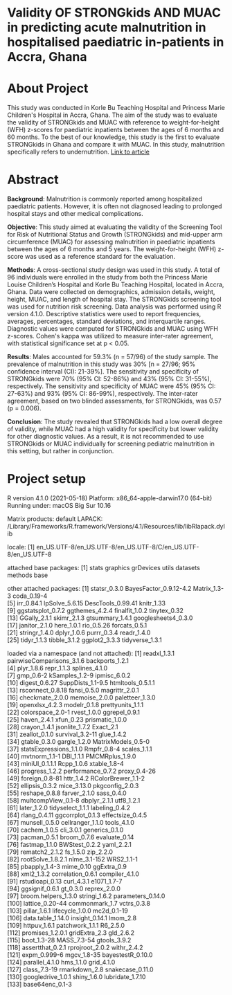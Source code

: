 # Validity OF STRONGkids AND MUAC in predicting acute malnutrition in hospitalised paediatric in-patients in Accra, Ghana

# About Project

This study was conducted in Korle Bu Teaching Hospital and Princess Marie Children's Hospital in Accra, Ghana. The aim of the study was to evaluate the validity of STRONGkids and MUAC with reference to weight-for-height (WFH) z-scores for paediatric inpatients between the ages of 6 months and 60 months. To the best of our knowledge, this study is the first to evaluate STRONGkids in Ghana and compare it with MUAC. In this study, malnutrition specifically refers to undernutrition. [Link to article](https://journals.ug.edu.gh/index.php/hsij/article/view/2219)

# Abstract

**Background**: Malnutrition is commonly reported among hospitalized paediatric patients. However, it is often not diagnosed leading to prolonged hospital stays and other medical complications.

**Objective**: This study aimed at evaluating the validity of the Screening Tool for Risk of Nutritional Status and Growth (STRONGkids) and mid-upper arm circumference (MUAC) for assessing malnutrition in paediatric inpatients between the ages of 6 months and 5 years. The weight-for-height (WFH) z-score was used as a reference standard for the evaluation.

**Methods**: A cross-sectional study design was used in this study. A total of 96 individuals were enrolled in the study from both the Princess Marie Louise Children’s Hospital and Korle Bu Teaching Hospital, located in Accra, Ghana. Data were collected on demographics, admission details, weight, height, MUAC, and length of hospital stay. The STRONGkids screening tool was used for nutrition risk screening. Data analysis was performed using R version 4.1.0. Descriptive statistics were used to report frequencies, averages, percentages, standard deviations, and interquartile ranges. Diagnostic values were computed for STRONGkids and MUAC using WFH z-scores. Cohen's kappa was utilized to measure inter-rater agreement, with statistical significance set at p < 0.05.

**Results**: Males accounted for 59.3% (n = 57/96) of the study sample. The prevalence of malnutrition in this study was 30% [n = 27/96; 95% confidence interval (CI): 21-39%]. The sensitivity and specificity of STRONGkids were 70% (95% CI: 52-86%) and 43% (95% CI: 31-55%), respectively. The sensitivity and specificity of MUAC were 45% (95% CI: 27-63%) and 93% (95% CI: 86-99%), respectively. The inter-rater agreement, based on two blinded assessments, for STRONGkids, was 0.57 (p = 0.006).

**Conclusion**: The study revealed that STRONGkids had a low overall degree of validity, while MUAC had a high validity for specificity but lower validity for other diagnostic values. As a result, it is not recommended to use STRONGkids or MUAC individually for screening pediatric malnutrition in this setting, but rather in conjunction.

# Project setup

R version 4.1.0 (2021-05-18)
Platform: x86_64-apple-darwin17.0 (64-bit)
Running under: macOS Big Sur 10.16

Matrix products: default
LAPACK: /Library/Frameworks/R.framework/Versions/4.1/Resources/lib/libRlapack.dylib

locale:
[1] en_US.UTF-8/en_US.UTF-8/en_US.UTF-8/C/en_US.UTF-8/en_US.UTF-8

attached base packages:
[1] stats     graphics  grDevices utils     datasets  methods   base     

other attached packages:
 [1] statsr_0.3.0           BayesFactor_0.9.12-4.2 Matrix_1.3-3           coda_0.19-4           
 [5] irr_0.84.1             lpSolve_5.6.15         DescTools_0.99.41      knitr_1.33            
 [9] ggstatsplot_0.7.2      ggthemes_4.2.4         finalfit_1.0.2         tinytex_0.32          
[13] GGally_2.1.1           skimr_2.1.3            gtsummary_1.4.1        googlesheets4_0.3.0   
[17] janitor_2.1.0          here_1.0.1             rio_0.5.26             forcats_0.5.1         
[21] stringr_1.4.0          dplyr_1.0.6            purrr_0.3.4            readr_1.4.0           
[25] tidyr_1.1.3            tibble_3.1.2           ggplot2_3.3.3          tidyverse_1.3.1       

loaded via a namespace (and not attached):
  [1] readxl_1.3.1              pairwiseComparisons_3.1.6 backports_1.2.1          
  [4] plyr_1.8.6                repr_1.1.3                splines_4.1.0            
  [7] gmp_0.6-2                 kSamples_1.2-9            ipmisc_6.0.2             
 [10] digest_0.6.27             SuppDists_1.1-9.5         htmltools_0.5.1.1        
 [13] rsconnect_0.8.18          fansi_0.5.0               magrittr_2.0.1           
 [16] checkmate_2.0.0           memoise_2.0.0             paletteer_1.3.0          
 [19] openxlsx_4.2.3            modelr_0.1.8              prettyunits_1.1.1        
 [22] colorspace_2.0-1          rvest_1.0.0               ggrepel_0.9.1            
 [25] haven_2.4.1               xfun_0.23                 prismatic_1.0.0          
 [28] crayon_1.4.1              jsonlite_1.7.2            Exact_2.1                
 [31] zeallot_0.1.0             survival_3.2-11           glue_1.4.2               
 [34] gtable_0.3.0              gargle_1.2.0              MatrixModels_0.5-0       
 [37] statsExpressions_1.1.0    Rmpfr_0.8-4               scales_1.1.1             
 [40] mvtnorm_1.1-1             DBI_1.1.1                 PMCMRplus_1.9.0          
 [43] miniUI_0.1.1.1            Rcpp_1.0.6                xtable_1.8-4             
 [46] progress_1.2.2            performance_0.7.2         proxy_0.4-26             
 [49] foreign_0.8-81            httr_1.4.2                RColorBrewer_1.1-2       
 [52] ellipsis_0.3.2            mice_3.13.0               pkgconfig_2.0.3          
 [55] reshape_0.8.8             farver_2.1.0              sass_0.4.0               
 [58] multcompView_0.1-8        dbplyr_2.1.1              utf8_1.2.1               
 [61] later_1.2.0               tidyselect_1.1.1          labeling_0.4.2           
 [64] rlang_0.4.11              ggcorrplot_0.1.3          effectsize_0.4.5         
 [67] munsell_0.5.0             cellranger_1.1.0          tools_4.1.0              
 [70] cachem_1.0.5              cli_3.0.1                 generics_0.1.0           
 [73] pacman_0.5.1              broom_0.7.6               evaluate_0.14            
 [76] fastmap_1.1.0             BWStest_0.2.2             yaml_2.2.1               
 [79] rematch2_2.1.2            fs_1.5.0                  zip_2.2.0                
 [82] rootSolve_1.8.2.1         nlme_3.1-152              WRS2_1.1-1               
 [85] pbapply_1.4-3             mime_0.10                 ggExtra_0.9              
 [88] xml2_1.3.2                correlation_0.6.1         compiler_4.1.0           
 [91] rstudioapi_0.13           curl_4.3.1                e1071_1.7-7              
 [94] ggsignif_0.6.1            gt_0.3.0                  reprex_2.0.0             
 [97] broom.helpers_1.3.0       stringi_1.6.2             parameters_0.14.0        
[100] lattice_0.20-44           commonmark_1.7            vctrs_0.3.8              
[103] pillar_1.6.1              lifecycle_1.0.0           mc2d_0.1-19              
[106] data.table_1.14.0         insight_0.14.1            lmom_2.8                 
[109] httpuv_1.6.1              patchwork_1.1.1           R6_2.5.0                 
[112] promises_1.2.0.1          gridExtra_2.3             gld_2.6.2                
[115] boot_1.3-28               MASS_7.3-54               gtools_3.9.2             
[118] assertthat_0.2.1          rprojroot_2.0.2           withr_2.4.2              
[121] expm_0.999-6              mgcv_1.8-35               bayestestR_0.10.0        
[124] parallel_4.1.0            hms_1.1.0                 grid_4.1.0               
[127] class_7.3-19              rmarkdown_2.8             snakecase_0.11.0         
[130] googledrive_1.0.1         shiny_1.6.0               lubridate_1.7.10         
[133] base64enc_0.1-3    
